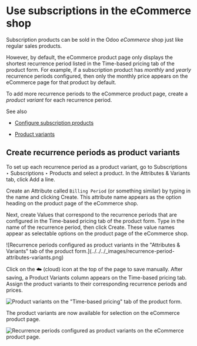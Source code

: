 # Use subscriptions in the eCommerce shop

Subscription products can be sold in the Odoo _eCommerce_ shop just like
regular sales products.

However, by default, the eCommerce product page only displays the shortest
recurrence period listed in the Time-based pricing tab of the product form.
For example, if a subscription product has _monthly_ and _yearly_ recurrence
periods configured, then only the monthly price appears on the eCommerce page
for that product by default.

To add more recurrence periods to the eCommerce product page, create a
_product variant_ for each recurrence period.

See also

  * [Configure subscription products](products.html)

  * [Product variants](../sales/products_prices/products/variants.html)

## Create recurrence periods as product variants

To set up each recurrence period as a product variant, go to Subscriptions ‣
Subscriptions ‣ Products and select a product. In the Attributes & Variants
tab, click Add a line.

Create an Attribute called `Billing Period` (or something similar) by typing
in the name and clicking Create. This attribute name appears as the option
heading on the product page of the eCommerce shop.

Next, create Values that correspond to the recurrence periods that are
configured in the Time-based pricing tab of the product form. Type in the name
of the recurrence period, then click Create. These value names appear as
selectable options on the product page of the eCommerce shop.

![Recurrence periods configured as product variants in the "Attributes &
Variants" tab of the product form.](../../../_images/recurrence-period-
attributes-variants.png)

Click on the ☁️ (cloud) icon at the top of the page to save manually. After
saving, a Product Variants column appears on the Time-based pricing tab.
Assign the product variants to their corresponding recurrence periods and
prices.

![Product variants on the "Time-based pricing" tab of the product
form.](../../../_images/product-variants-time-based-pricing.png)

The product variants are now available for selection on the eCommerce product
page.

![Recurrence periods configured as product variants on the eCommerce product
page.](../../../_images/recurrence-period-ecommerce.png)

